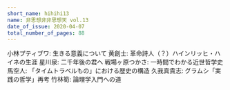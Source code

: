 ```yaml
---
short_name: hihihi13
name: 非思想非非思想天 vol.13
date_of_issue: 2020-04-07
total_number_of_pages: 88
---
```

小林プティブワ: 生きる意義について
黄創士: 革命詩人（？）ハインリッヒ・ハイネの生涯
星川泉: 二千年後の君へ
戦場ヶ原つかさ: 一時間でわかる近世哲学史
馬空人: 「タイムトラベルもの」における歴史の構造
久我真貴志: グラムシ「実践の哲学」再考
竹林筍: 論理学入門への道